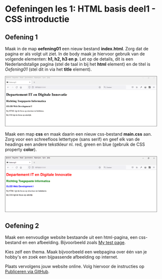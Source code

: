 # Oefeningen les 1: HTML basis deel1 - CSS introductie

## Oefening 1
Maak in de map **oefening01** een nieuw bestand **index.html**. Zorg dat de pagina er als volgt uit ziet. In de body maak je hiervoor gebruik van de volgende elementen: **h1, h2, h3 en p**. Let op de details, dit is een Nederlandstalige pagina (stel de taal in bij het **html** element) en de titel is *Oefening01* (stel dit in via het **title** element).

![oefening01 zonder CSS](images/oefening01a.png)

Maak een map **css** en maak daarin een nieuw css-bestand **main.css** aan.
Zorg voor een schreefloos lettertype (sans serif) en geef elk van de headings een andere tekstkleur nl. red, green en blue (gebruik de CSS property **color**).

![oefening01 met CSS](images/oefening01b.png)

## Oefening 2

Maak een eenvoudige website bestaande uit een html-pagina, een css-bestand en een afbeelding. Bijvoorbeeld zoals [My test page](https://web-development-i.github.io/01SOL-HTMLBasisDeel1-CSSIntro/oefening02/).

Kies zelf een thema. Maak bijvoorbeeld een webpagina over één van je hobby's en zoek een bijpassende afbeelding op internet.

Plaats vervolgens jouw website online. Volg hiervoor de instructies op [Publiceren via GitHub](https://developer.mozilla.org/en-US/docs/Learn/Getting_started_with_the_web/Publishing_your_website?retiredLocale=nl#publishing_via_github).